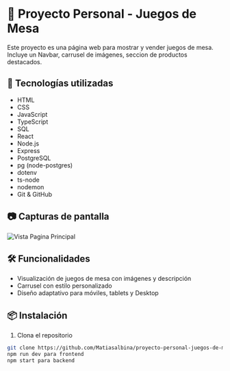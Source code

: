# 🎲 Proyecto Personal - Juegos de Mesa

Este proyecto es una página web para mostrar y vender juegos de mesa. Incluye un Navbar, carrusel de imágenes, seccion de productos destacados.

## 🚀 Tecnologías utilizadas

- HTML
- CSS
- JavaScript
- TypeScript
- SQL
- React
- Node.js
- Express
- PostgreSQL
- pg (node-postgres)
- dotenv
- ts-node
- nodemon
- Git & GitHub


## 📷 Capturas de pantalla
![Vista Pagina Principal](https://github.com/user-attachments/assets/717ebf43-dd36-4faf-8198-e0daba3fda8d)





## 🛠️ Funcionalidades

- Visualización de juegos de mesa con imágenes y descripción
- Carrusel con estilo personalizado
- Diseño adaptativo para móviles, tablets y Desktop

## 📦 Instalación

1. Clona el repositorio
```bash
git clone https://github.com/Matiasalbina/proyecto-personal-juegos-de-mesa.git
npm run dev para frontend
npm start para backend
